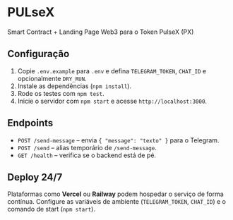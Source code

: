 # PULseX
Smart Contract + Landing Page Web3 para o Token PulseX (PX)

## Configuração
1. Copie `.env.example` para `.env` e defina `TELEGRAM_TOKEN`, `CHAT_ID` e opcionalmente `DRY_RUN`.
2. Instale as dependências (`npm install`).
3. Rode os testes com `npm test`.
4. Inicie o servidor com `npm start` e acesse `http://localhost:3000`.

## Endpoints
- `POST /send-message` – envia `{ "message": "texto" }` para o Telegram.
- `POST /send` – alias temporário de `/send-message`.
- `GET /health` – verifica se o backend está de pé.

## Deploy 24/7
Plataformas como **Vercel** ou **Railway** podem hospedar o serviço de forma contínua. Configure as variáveis de ambiente (`TELEGRAM_TOKEN`, `CHAT_ID`) e o comando de start (`npm start`).
